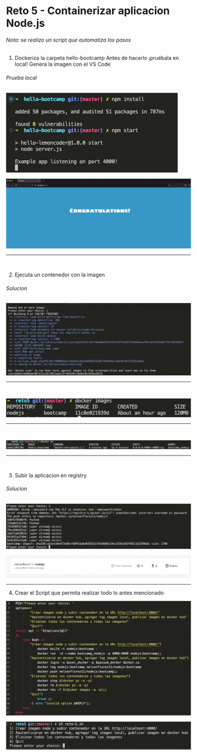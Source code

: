 # Reto 5 - Containerizar aplicacion Node.js

###### Nota: se realizo un script que automatiza los pasos

1. Dockeriza la carpeta hello-bootcamp Antes de hacerlo ¡pruébala en local! Genera la imagen con el VS Code



###### Prueba local

![Screenshot](./img/reto5_1.png)
<br>

![Screenshot](./img/reto5_0.png)

---
<br>

2. Ejecuta un contenedor con la imagen



###### Solucion

![Screenshot](./img/reto5_2.png)

---
<br>

![Screenshot](./img/reto5_8.png)

---
<br>

![Screenshot](./img/reto5_7.png)

---
<br>


3.  Subir la aplicacion en registry



###### Solucion

![Screenshot](./img/reto5_3.png)
<br>

![Screenshot](./img/reto5_4.png)

---

4. Crear el Script que permita realizar todo lo antes mencionado

![Screenshot](./img/reto5_5.png)
<br>

![Screenshot](./img/reto5_6.png)

